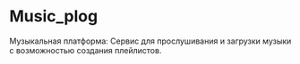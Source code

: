 # Music_plog
Музыкальная платформа: Cервис для прослушивания и загрузки музыки с возможностью создания плейлистов.
